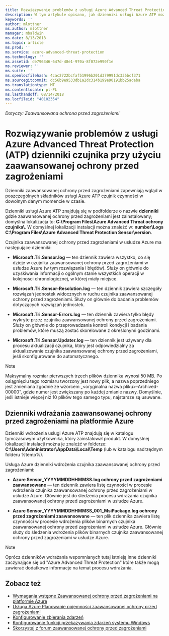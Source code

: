 ```yaml
---
title: Rozwiązywanie problemów z usługi Azure Advanced Threat Protection przy użyciu dzienników | Dokumentacja firmy Microsoft
description: W tym artykule opisano, jak dzienniki usługi Azure ATP można użyć do rozwiązywania problemów
keywords: ''
author: mlottner
ms.author: mlottner
manager: mbaldwin
ms.date: 8/13/2018
ms.topic: article
ms.prod: ''
ms.service: azure-advanced-threat-protection
ms.technology: ''
ms.assetid: de796346-647d-48e1-970a-8f072e990f1e
ms.reviewer: ''
ms.suite: ''
ms.openlocfilehash: 4cac2722bcfaf51996b201d379991dc335bcf371
ms.sourcegitcommit: dc56b9e9533db1a2dc314b199e90191bb25adaba
ms.translationtype: MT
ms.contentlocale: pl-PL
ms.lasthandoff: 08/14/2018
ms.locfileid: "40102354"
---
```

*Dotyczy: Zaawansowana ochrona przed zagrożeniami*



# <a name="troubleshooting-azure-advanced-threat-protection-atp-sensor-using-the-atp-logs"></a>Rozwiązywanie problemów z usługi Azure Advanced Threat Protection (ATP) dzienniki czujnika przy użyciu zaawansowanej ochrony przed zagrożeniami
Dzienniki zaawansowanej ochrony przed zagrożeniami zapewniają wgląd w poszczególnych składników usługi Azure ATP czujnik czynności w dowolnym danym momencie w czasie.


Dzienniki usługi Azure ATP znajdują się w podfolderze o nazwie **dzienniki** gdzie zaawansowanej ochrony przed zagrożeniami jest zainstalowany; domyślna lokalizacja to: **C:\Program Files\Azure Advanced Threat ochrony czujnika\\**. W domyślnej lokalizacji instalacji można znaleźć w: **number\Logs C:\Program Files\Azure Advanced Threat Protection Sensor\version**.

Czujnika zaawansowanej ochrony przed zagrożeniami w usłudze Azure ma następujące dzienniki:

-   **Microsoft.Tri.Sensor.log** — ten dziennik zawiera wszystko, co się dzieje w czujnika zaawansowanej ochrony przed zagrożeniami w usłudze Azure (w tym rozwiązania i błędów). Służy on głównie do uzyskiwania informacji o ogólnym stanie wszystkich operacji w kolejności chronologicznej, w której miały miejsce.

-   **Microsoft.Tri.Sensor-Resolution.log** — ten dziennik zawiera szczegóły rozwiązań jednostek widocznych w ruchu czujnika zaawansowanej ochrony przed zagrożeniami. Służy on głównie do badania problemów dotyczących rozwiązań jednostek.

-   **Microsoft.Tri.Sensor-Errors.log** — ten dziennik zawiera tylko błędy wykryte przez czujnika zaawansowanej ochrony przed zagrożeniami. Służy on głównie do przeprowadzania kontroli kondycji i badania problemów, które muszą zostać skorelowane z określonymi godzinami.

-   **Microsoft.Tri.Sensor.Updater.log** — ten dziennik jest używany dla procesu aktualizacji czujnika, który jest odpowiedzialny za aktualizowanie czujnika zaawansowanej ochrony przed zagrożeniami, jeśli skonfigurowane do automatycznego. 


> [!NOTE]
> Maksymalny rozmiar pierwszych trzech plików dziennika wynosi 50 MB. Po osiągnięciu tego rozmiaru tworzony jest nowy plik, a nazwa poprzedniego jest zmieniana zgodnie ze wzorcem „&lt;oryginalna nazwa pliku&gt;-Archived-00000”, gdzie numer jest zwiększany po każdej zmianie nazwy. Domyślnie, jeśli istnieje więcej niż 10 plików tego samego typu, najstarsze są usuwane.

## <a name="azure-atp-deployment-logs"></a>Dzienniki wdrażania zaawansowanej ochrony przed zagrożeniami na platformie Azure
Dzienniki wdrożenia usługi Azure ATP znajdują się w katalogu tymczasowym użytkownika, który zainstalował produkt. W domyślnej lokalizacji instalacji można je znaleźć w folderze: **C:\Users\Administrator\AppData\Local\Temp** (lub w katalogu nadrzędnym folderu %temp%).

Usługa Azure dzienniki wdrożenia czujnika zaawansowanej ochrony przed zagrożeniami:

-   **Azure Sensor_YYYYMMDDHHMMSS.log ochrony przed zagrożeniami zaawansowane** — ten dziennik zawiera listę czynności w procesie wdrożenia czujnika zaawansowanej ochrony przed zagrożeniami w usłudze Azure. Głównie jest do śledzenia procesu wdrażania czujnika zaawansowanej ochrony przed zagrożeniami w usłudze Azure.

-   **Azure Sensor_YYYYMMDDHHMMSS_001_MsiPackage.log ochrony przed zagrożeniami zaawansowane** — ten plik dziennika zawiera listę czynności w procesie wdrożenia plików binarnych czujnika zaawansowanej ochrony przed zagrożeniami w usłudze Azure. Głównie służy do śledzenia wdrożenia plików binarnych czujnika zaawansowanej ochrony przed zagrożeniami w usłudze Azure.


> [!NOTE] 
> Oprócz dzienników wdrażania wspomnianych tutaj istnieją inne dzienniki zaczynające się od "Azure Advanced Threat Protection" które także mogą zawierać dodatkowe informacje na temat procesu wdrażania.


## <a name="see-also"></a>Zobacz też
- [Wymagania wstępne Zaawansowanej ochrony przed zagrożeniami na platformie Azure](atp-prerequisites.md)
- [Usługa Azure Planowanie pojemności zaawansowanej ochrony przed zagrożeniami](atp-capacity-planning.md)
- [Konfigurowanie zbierania zdarzeń](configure-event-collection.md)
- [Konfigurowanie funkcji przekazywania zdarzeń systemu Windows](configure-event-forwarding.md#configuring-windows-event-forwarding)
- [Skorzystaj z forum zaawansowanej ochrony przed zagrożeniami](https://aka.ms/azureatpcommunity)